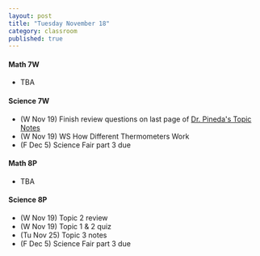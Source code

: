 ```yaml
---
layout: post
title: "Tuesday November 18"
category: classroom
published: true
---
```

#### Math 7W
* TBA

#### Science 7W
* (W Nov 19) Finish review questions on last page of [Dr. Pineda's Topic Notes](http://drpineda.ca/classroom/notes/Science7/HeatAndTemperature/Topic2.html)
* (W Nov 19) WS How Different Thermometers Work
* (F Dec 5) Science Fair part 3 due

#### Math 8P
* TBA

#### Science 8P
* (W Nov 19) Topic 2 review
* (W Nov 19) Topic 1 & 2 quiz
* (Tu Nov 25) Topic 3 notes
* (F Dec 5) Science Fair part 3 due
